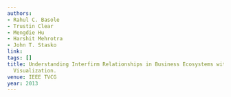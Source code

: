 ```yaml
---
authors:
- Rahul C. Basole
- Trustin Clear
- Mengdie Hu
- Harshit Mehrotra
- John T. Stasko
link:
tags: []
title: Understanding Interfirm Relationships in Business Ecosystems with Interactive
  Visualization.
venue: IEEE TVCG
year: 2013
---
```

